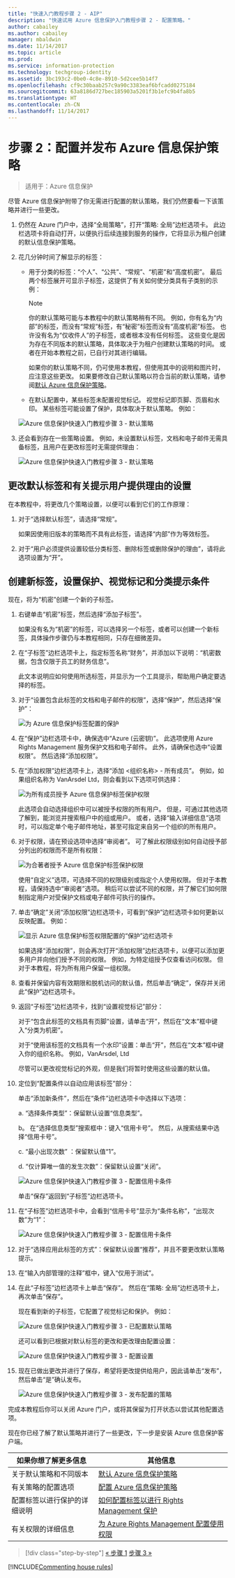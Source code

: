 ```yaml
---
title: "快速入门教程步骤 2 - AIP"
description: "快速试用 Azure 信息保护入门教程步骤 2 - 配置策略。"
author: cabailey
ms.author: cabailey
manager: mbaldwin
ms.date: 11/14/2017
ms.topic: article
ms.prod: 
ms.service: information-protection
ms.technology: techgroup-identity
ms.assetid: 3bc193c2-0be0-4c8e-8910-5d2cee5b14f7
ms.openlocfilehash: cf9c30baab257c9a90c3383eaf6bfcadd0275184
ms.sourcegitcommit: 63a8186d727bec185903a5201f3b1efc9b4fa8b5
ms.translationtype: HT
ms.contentlocale: zh-CN
ms.lasthandoff: 11/14/2017
---
```

# <a name="step-2-configure-and-publish-the-azure-information-protection-policy"></a>步骤 2：配置并发布 Azure 信息保护策略

>适用于：Azure 信息保护

尽管 Azure 信息保护附带了你无需进行配置的默认策略，我们仍然要看一下该策略并进行一些更改。

1. 仍然在 Azure 门户中，选择“全局策略”，打开“策略: 全局”边栏选项卡。 此边栏选项卡将自动打开，以便执行后续连接到服务的操作，它将显示为租户创建的默认信息保护策略。

2. 花几分钟时间了解显示的标签：
    
    - 用于分类的标签：“个人”、“公共”、“常规”、“机密”和“高度机密”。 最后两个标签展开可显示子标签，这提供了有关如何使分类具有子类别的示例：
    
       > [!NOTE]
       > 你的默认策略可能与本教程中的默认策略稍有不同。 例如，你有名为“内部”的标签，而没有“常规”标签，有“秘密”标签而没有“高度机密”标签。 也许没有名为“仅收件人”的子标签，或者根本没有任何标签。 这些变化是因为存在不同版本的默认策略，具体取决于为租户创建默认策略的时间。 或者在开始本教程之前，已自行对其进行编辑。
       > 
       > 如果你的默认策略不同，仍可使用本教程，但使用其中的说明和图片时，应注意这些更改。 如果要修改自己默认策略以符合当前的默认策略，请参阅[默认 Azure 信息保护策略](../deploy-use/configure-policy-default.md)。
    
    - 在默认配置中，某些标签未配置视觉标记。 视觉标记即页脚、页眉和水印。 某些标签可能设置了保护，具体取决于默认策略。 例如： 
    
    ![Azure 信息保护快速入门教程步骤 3 - 默认策略](../media/info-protect-policy-default-labelsv2.png)
    
3. 还会看到存在一些策略设置。 例如，未设置默认标签，文档和电子邮件无需具备标签，且用户在更改标签时无需提供理由：
    
    ![Azure 信息保护快速入门教程步骤 3 - 默认策略](../media/info-protect-policy-default-settings.png)

## <a name="changing-the-settings-for-a-default-label-and-prompt-for-justification"></a>更改默认标签和有关提示用户提供理由的设置

在本教程中，将更改几个策略设置，以便可以看到它们的工作原理：

1. 对于“选择默认标签”，请选择“常规”。 

    如果因使用旧版本的策略而不具有此标签，请选择“内部”作为等效标签。

2. 对于“用户必须提供设置较低分类标签、删除标签或删除保护的理由”，请将此选项设置为“开”。

## <a name="creating-a-new-label-for-protection-visual-markers-and-a-condition-to-prompt-for-classification"></a>创建新标签，设置保护、视觉标记和分类提示条件

现在，将为“机密”创建一个新的子标签。

1. 右键单击“机密”标签，然后选择“添加子标签”。
    
    如果没有名为“机密”的标签，可以选择另一个标签，或者可以创建一个新标签，具体操作步骤仍与本教程相同，只存在细微差异。

2. 在“子标签”边栏选项卡上，指定标签名称“财务”，并添加以下说明：“机密数据，包含仅限于员工的财务信息”。
    
    此文本说明应如何使用所选标签，并显示为一个工具提示，帮助用户确定要选择的标签。

3. 对于“设置包含此标签的文档和电子邮件的权限”，选择“保护”，然后选择“保护”：
    
    ![为 Azure 信息保护标签配置的保护](../media/info-protect-protection-bar-configured.png) 
    
4. 在“保护”边栏选项卡中，确保选中“Azure (云密钥)”。 此选项使用 Azure Rights Management 服务保护文档和电子邮件。 此外，请确保也选中“设置权限”。 然后选择“添加权限”。

5. 在“添加权限”边栏选项卡上，选择“添加 \<组织名称> - 所有成员”。 例如，如果组织名称为 VanArsdel Ltd，则会看到以下选项可供选择：
    
    ![为所有成员授予 Azure 信息保护标签保护权限](../media/info-protect-protection-all-members.png) 
    
    此选项会自动选择组织中可以被授予权限的所有用户。 但是，可通过其他选项了解到，能浏览并搜索租户中的组或用户。 或者，选择“输入详细信息”选项时，可以指定单个电子邮件地址，甚至可指定来自另一个组织的所有用户。

6. 对于权限，请在预设选项中选择“审阅者”。 可了解此权限级别如何自动授予部分列出的权限而不是所有权限：
    
    ![为合著者授予 Azure 信息保护标签保护权限](../media/info-protect-protection-reviewer.png)
    
    使用“自定义”选项，可选择不同的权限级别或指定个人使用权限。 但对于本教程，请保持选中“审阅者”选项。 稍后可以尝试不同的权限，并了解它们如何限制指定用户对受保护文档或电子邮件可执行的操作。

7. 单击“确定”关闭“添加权限”边栏选项卡，可看到“保护”边栏选项卡如何更新以反映配置。 例如：
    
     ![显示 Azure 信息保护标签权限配置的“保护”边栏选项卡](../media/info-protect-protection-configured.png)
    
    如果选择“添加权限”，则会再次打开“添加权限”边栏选项卡，以便可以添加更多用户并向他们授予不同的权限。 例如，为特定组授予仅查看访问权限。 但对于本教程，将为所有用户保留一组权限。

8. 查看并保留内容有效期限和脱机访问的默认值，然后单击“确定”，保存并关闭此“保护”边栏选项卡。

8. 返回“子标签”边栏选项卡，找到“设置视觉标记”部分：
    
    对于“包含此标签的文档具有页脚”设置，请单击“开”，然后在“文本”框中键入“分类为机密”。 
    
    对于“使用该标签的文档具有一个水印”设置：单击“开”，然后在“文本”框中键入你的组织名称。 例如，VanArsdel, Ltd 
    
    尽管可以更改视觉标记的外观，但是我们将暂时使用这些设置的默认值。
    
9. 定位到“配置条件以自动应用该标签”部分：
    
    单击“添加新条件”，然后在“条件”边栏选项卡中选择以下选项：
    
    a. “选择条件类型”：保留默认设置“信息类型”。
    
    b。 在“选择信息类型”搜索框中：键入“信用卡号”。 然后，从搜索结果中选择“信用卡号”。
    
    c. “最小出现次数” ：保留默认值“1”。
    
    d. “仅计算唯一值的发生次数”：保留默认设置“关闭”。
    
    ![Azure 信息保护快速入门教程步骤 3 - 配置信用卡条件](../media/step2-configure-condition.png)
    
    单击“保存”返回到“子标签”边栏选项卡。

10. 在“子标签”边栏选项卡中，会看到“信用卡号”显示为“条件名称”，“出现次数”为“1”：
    
    ![Azure 信息保护快速入门教程步骤 3 - 配置信用卡条件](../media/step2-see-condition.png)

11. 对于“选择应用此标签的方式”：保留默认设置“推荐”，并且不要更改默认策略提示。 

12. 在“输入内部管理的注释”框中，键入“仅用于测试”。

13. 在此“子标签”边栏选项卡上单击“保存”。 然后在“策略: 全局”边栏选项卡上，再次单击“保存”。
    
    现在看到新的子标签，它配置了视觉标记和保护。 例如：

    ![Azure 信息保护快速入门教程步骤 3 - 已配置默认策略](../media/info-protect-policy-configuredv2.png)
    
    还可以看到已根据对默认标签的更改和更改理由配置设置：
    
    ![Azure 信息保护快速入门教程步骤 3 - 配置设置](../media/info-protect-settings-configuredv2.png)
    
14. 现在已做出更改并进行了保存，希望将更改提供给用户，因此请单击“发布”，然后单击“是”确认发布。

    ![Azure 信息保护快速入门教程步骤 3 - 发布配置的策略](../media/info-protect-publish.png)

完成本教程后你可以关闭 Azure 门户，或将其保留为打开状态以尝试其他配置选项。

现在你已经了解了默认策略并进行了一些更改，下一步是安装 Azure 信息保护客户端。

|如果你想了解更多信息|其他信息|
|--------------------------------|--------------------------|
|关于默认策略和不同版本|[默认 Azure 信息保护策略](../deploy-use/configure-policy-default.md)|
|有关策略的配置选项|[配置 Azure 信息保护策略](../deploy-use/configure-policy.md)|
|配置标签以进行保护的详细说明|[如何配置标签以进行 Rights Management 保护](../deploy-use/configure-policy-protection.md)|
|有关权限的详细信息|[为 Azure Rights Management 配置使用权限](../deploy-use/configure-usage-rights.md)|



>[!div class="step-by-step"]
[&#171; 步骤 1](infoprotect-tutorial-step1.md)
[步骤 3 &#187;](infoprotect-tutorial-step3.md)

[!INCLUDE[Commenting house rules](../includes/houserules.md)]